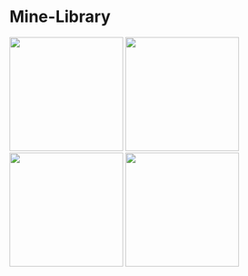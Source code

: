 # Mine-Library

<img src="https://user-images.githubusercontent.com/83088291/146669663-89fcaf42-ec55-45e7-8278-c8223c3e0567.jpeg"  width="200" height="200">
<img src="https://user-images.githubusercontent.com/83088291/146669681-83c3f1dd-7e5b-48be-b9ac-78581ae26ba4.jpeg"  width="200" height="200">
<img src="https://user-images.githubusercontent.com/83088291/146669702-0ab83a8e-bb53-41be-a92c-cc9cebdadb33.jpeg"  width="200" height="200">
<img src="https://user-images.githubusercontent.com/83088291/146669712-f965fa40-684b-48d7-8d1a-afc11dc8010c.jpeg"  width="200" height="200">

